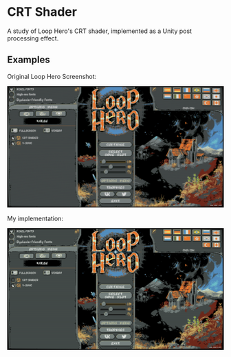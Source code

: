 # CRT Shader

A study of Loop Hero's CRT shader, implemented as a Unity post processing effect.

## Examples

Original Loop Hero Screenshot:

![their_crt_effect](./their_crt.png)

My implementation:

![my_crt_effect](./my_crt.png)